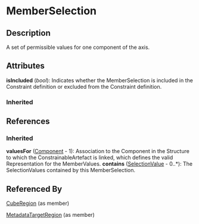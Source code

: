 
# MemberSelection





## Description

A set of permissible values for one component of the axis.


## Attributes

**isIncluded** (*bool*): Indicates whether the MemberSelection is included in the Constraint definition or excluded from the Constraint definition.

### Inherited



## References

### Inherited

**valuesFor** ([Component](../Base/Component.md) - 1): Association to the Component in the Structure to which the ConstrainableArtefact is linked, which defines the valid Representation for the MemberValues.
**contains** ([SelectionValue](SelectionValue.md) - 0..*): The SelectionValues contained by this MemberSelection.


## Referenced By

[CubeRegion](CubeRegion.md) (as member)

[MetadataTargetRegion](MetadataTargetRegion.md) (as member)


